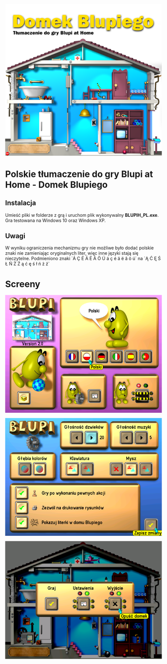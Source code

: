![Logo](https://github.com/bayerchemistry/domekblupiego/blob/main/04.png)
<h1>Polskie tłumaczenie do gry Blupi at Home - Domek Blupiego</h1>
<h2>Instalacja</h2>
Umieść pliki w folderze z grą i uruchom plik wykonywalny <b>BLUPIH_PL.exe</b>. Gra testowana na Windows 10 oraz Windows XP.

<h2>Uwagi</h2>
W wyniku ograniczenia mechanizmu gry nie możliwe było dodać polskie znaki nie zamieniając oryginalnych liter, więc inne języki stają się nieczytelne. Podmieniono znaki 
`Á Ç É Ä Ë Â Ö Ú    á ç é ä ë â ö ú`
na 
`Ą Ć Ę Ś Ł Ń Ż Ź    ą ć ę ś ł ń ż ź`

<h1>Screeny</h1>

![menu](https://github.com/bayerchemistry/domekblupiego/blob/main/01.png)

![settings](https://github.com/bayerchemistry/domekblupiego/blob/main/02.png)

![quit](https://github.com/bayerchemistry/domekblupiego/blob/main/03.png)
